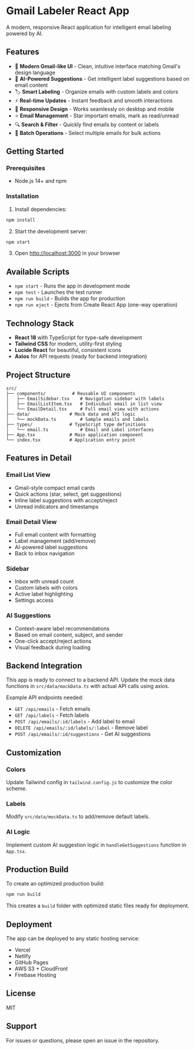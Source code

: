 # Gmail Labeler React App

A modern, responsive React application for intelligent email labeling powered by AI.

## Features

- 🎨 **Modern Gmail-like UI** - Clean, intuitive interface matching Gmail's design language
- 🤖 **AI-Powered Suggestions** - Get intelligent label suggestions based on email content
- 🏷️ **Smart Labeling** - Organize emails with custom labels and colors
- ⚡ **Real-time Updates** - Instant feedback and smooth interactions
- 📱 **Responsive Design** - Works seamlessly on desktop and mobile
- ⭐ **Email Management** - Star important emails, mark as read/unread
- 🔍 **Search & Filter** - Quickly find emails by content or labels
- 💼 **Batch Operations** - Select multiple emails for bulk actions

## Getting Started

### Prerequisites

- Node.js 14+ and npm

### Installation

1. Install dependencies:
```bash
npm install
```

2. Start the development server:
```bash
npm start
```

3. Open [http://localhost:3000](http://localhost:3000) in your browser

## Available Scripts

- `npm start` - Runs the app in development mode
- `npm test` - Launches the test runner
- `npm run build` - Builds the app for production
- `npm run eject` - Ejects from Create React App (one-way operation)

## Technology Stack

- **React 18** with TypeScript for type-safe development
- **Tailwind CSS** for modern, utility-first styling
- **Lucide React** for beautiful, consistent icons
- **Axios** for API requests (ready for backend integration)

## Project Structure

```
src/
├── components/          # Reusable UI components
│   ├── EmailSidebar.tsx    # Navigation sidebar with labels
│   ├── EmailListItem.tsx   # Individual email in list view
│   └── EmailDetail.tsx     # Full email view with actions
├── data/               # Mock data and API logic
│   └── mockData.ts         # Sample emails and labels
├── types/              # TypeScript type definitions
│   └── email.ts            # Email and Label interfaces
├── App.tsx             # Main application component
└── index.tsx           # Application entry point
```

## Features in Detail

### Email List View
- Gmail-style compact email cards
- Quick actions (star, select, get suggestions)
- Inline label suggestions with accept/reject
- Unread indicators and timestamps

### Email Detail View
- Full email content with formatting
- Label management (add/remove)
- AI-powered label suggestions
- Back to inbox navigation

### Sidebar
- Inbox with unread count
- Custom labels with colors
- Active label highlighting
- Settings access

### AI Suggestions
- Context-aware label recommendations
- Based on email content, subject, and sender
- One-click accept/reject actions
- Visual feedback during loading

## Backend Integration

This app is ready to connect to a backend API. Update the mock data functions in `src/data/mockData.ts` with actual API calls using axios.

Example API endpoints needed:
- `GET /api/emails` - Fetch emails
- `GET /api/labels` - Fetch labels
- `POST /api/emails/:id/labels` - Add label to email
- `DELETE /api/emails/:id/labels/:label` - Remove label
- `POST /api/emails/:id/suggestions` - Get AI suggestions

## Customization

### Colors
Update Tailwind config in `tailwind.config.js` to customize the color scheme.

### Labels
Modify `src/data/mockData.ts` to add/remove default labels.

### AI Logic
Implement custom AI suggestion logic in `handleGetSuggestions` function in `App.tsx`.

## Production Build

To create an optimized production build:

```bash
npm run build
```

This creates a `build` folder with optimized static files ready for deployment.

## Deployment

The app can be deployed to any static hosting service:
- Vercel
- Netlify
- GitHub Pages
- AWS S3 + CloudFront
- Firebase Hosting

## License

MIT

## Support

For issues or questions, please open an issue in the repository.
